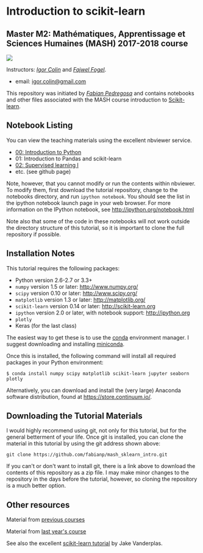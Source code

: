 
# Introduction to scikit-learn
## Master M2: Mathématiques, Apprentissage et Sciences Humaines (MASH) 2017-2018 course 

![](http://www.di.ens.fr/~aspremon/MASH/LogoMASH.png)

Instructors: *[Igor Colin](http://igorcolin.github.io)* and *[Fajwel Fogel](http://www.di.ens.fr/~fogel/)*.

- email: <igor.colin@gmail.com>

This repository was initiated by *[Fabian Pedregosa](fa.bianp.net)* and contains notebooks and other files associated with the MASH course introduction to
[Scikit-learn](http://scikit-learn.org).

## Notebook Listing
You can view the teaching materials using the excellent nbviewer service.

  * [00: Introduction to Python](https://nbviewer.jupyter.org/github/igorcolin/mash2017/blob/master/00-Intoduction%20to%20the%20Python%20language.ipynb)
  * 01: Introduction to Pandas and scikit-learn
  * [02: Supervised learning I](http://nbviewer.jupyter.org/github/igorcolin/mash2017/blob/master/02-Supervised%20learning%20I.ipynb)
  * etc. (see github page)

Note, however, that you cannot modify or run the contents within nbviewer.
To modify them, first download the tutorial repository, change to the notebooks directory, and run ``ipython notebook``.
You should see the list in the ipython notebook launch page in your web browser.
For more information on the IPython notebook, see http://ipython.org/notebook.html

Note also that some of the code in these notebooks will not work outside the
directory structure of this tutorial, so it is important to clone the full
repository if possible.


## Installation Notes
This tutorial requires the following packages:

- Python version 2.6-2.7 or 3.3+
- `numpy` version 1.5 or later: http://www.numpy.org/
- `scipy` version 0.10 or later: http://www.scipy.org/
- `matplotlib` version 1.3 or later: http://matplotlib.org/
- `scikit-learn` version 0.14 or later: http://scikit-learn.org
- `ipython` version 2.0 or later, with notebook support: http://ipython.org
- `plotly`
- Keras (for the last class)

The easiest way to get these is to use the [conda](https://store.continuum.io/) environment manager.
I suggest downloading and installing [miniconda](http://conda.pydata.org/miniconda.html).

Once this is installed, the following command will install all required packages in your Python environment:
```
$ conda install numpy scipy matplotlib scikit-learn jupyter seaborn plotly
```

Alternatively, you can download and install the (very large) Anaconda software distribution, found at https://store.continuum.io/.

## Downloading the Tutorial Materials
I would highly recommend using git, not only for this tutorial, but for the
general betterment of your life.  Once git is installed, you can clone the
material in this tutorial by using the git address shown above:

    git clone https://github.com/fabianp/mash_sklearn_intro.git

If you can't or don't want to install git, there is a link above to download
the contents of this repository as a zip file.  I may make minor changes to
the repository in the days before the tutorial, however, so cloning the
repository is a much better option.



## Other resources

Material from [previous courses](http://www.di.ens.fr/~slacoste/teaching/projet-MASH-2015/)

Material from [last year's course](https://github.com/fabianp/mash_2016_sklearn_intro)

See also the excellent [scikit-learn tutorial](https://github.com/jakevdp/sklearn_tutorial) by Jake Vanderplas.
